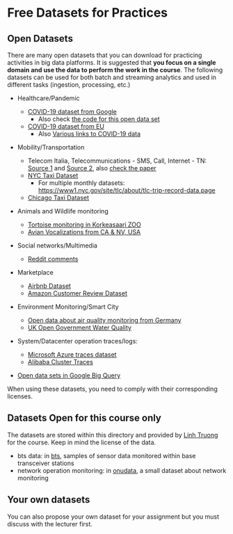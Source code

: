 # Free Datasets for Practices

## Open Datasets
There are many open datasets that you can download for practicing activities in big data platforms. It is suggested that **you focus on a single domain and use the data to perform the work in the course**. The following datasets can be used for both batch and streaming analytics and used in different tasks (ingestion, processing, etc.)

* Healthcare/Pandemic
  - [COVID-19 dataset from Google](https://console.cloud.google.com/marketplace/details/bigquery-public-datasets/covid19-public-data-program)
    - Also check [the code for this open data set](https://github.com/GoogleCloudPlatform/covid-19-open-data)
  - [COVID-19 dataset from EU](https://data.europa.eu/euodp/en/data/dataset/covid-19-coronavirus-data)
    - Also [Various links to COVID-19 data](https://www.ecdc.europa.eu/en/covid-19/data)

* Mobility/Transportation
  - Telecom Italia, Telecommunications - SMS, Call, Internet - TN: [Source 1](https://dandelion.eu/datamine/open-big-data/) and [Source 2](http://aris.me/contents/teaching/data-mining-2015/project/BigDataChallengeData.html), also [check the paper](https://www.nature.com/articles/sdata201555.pdf)
  - [NYC Taxi Dataset](https://data.cityofnewyork.us/Transportation/2018-Yellow-Taxi-Trip-Data/t29m-gskq)
    - For multiple monthly datasets: https://www1.nyc.gov/site/tlc/about/tlc-trip-record-data.page
  - [Chicago Taxi Dataset](https://data.cityofchicago.org/Transportation/Taxi-Trips/wrvz-psew)
* Animals and Wildlife monitoring
  - [Tortoise monitoring in Korkeasaari ZOO](https://iot.fvh.fi/downloads/tortoise/)
  - [Avian Vocalizations from CA & NV, USA](https://www.kaggle.com/samhiatt/xenocanto-avian-vocalizations-canv-usa)
* Social networks/Multimedia
  - [Reddit comments](https://www.kaggle.com/reddit/reddit-comments-may-2015)
* Marketplace
  - [Airbnb Dataset](http://insideairbnb.com/get-the-data.html)
  - [Amazon Customer Review Dataset](https://www.kaggle.com/cynthiarempel/amazon-us-customer-reviews-dataset)
* Environment Monitoring/Smart City
  - [Open data about air quality monitoring from Germany](https://github.com/opendata-stuttgart/meta/wiki/EN-APIs)
  - [UK Open Government Water Quality](https://environment.data.gov.uk/water-quality/view/landing)
* System/Datacenter operation traces/logs:
  - [Microsoft Azure traces dataset](https://github.com/Azure/AzurePublicDataset)
  - [Alibaba Cluster Traces](https://github.com/alibaba/clusterdata)

* [Open data sets in Google Big Query](https://cloud.google.com/bigquery/public-data)

When using these datasets, you need to comply with their corresponding licenses.

## Datasets Open for this course only

The datasets are stored within this directory and provided by [Linh Truong](https://users.aalto.fi/~truongh4/) for the course. Keep in mind the license of the data.

* bts data: in [bts](bts/README.md), samples of sensor data monitored within base transceiver stations
* network operation monitoring: in [onudata](onudata/README.md), a small dataset about network monitoring

## Your own datasets

You can also propose your own dataset for your assignment but you must discuss with the lecturer first.
